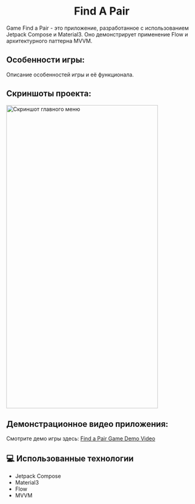 <h1 align="center">Find A Pair</h1>

<p>
  Game Find a Pair - это приложение, разработанное с использованием Jetpack Compose и Material3. Оно демонстрирует применение Flow и архитектурного паттерна MVVM.
</p>

<h2>Особенности игры:</h2>
<p>Описание особенностей игры и её функционала.</p>

<h2>Скриншоты проекта:</h2>
<img src="https://i.imgur.com/taMGkBH.png" alt="Скриншот главного меню" width="400" height="800">

<h2>Демонстрационное видео приложения:</h2>
<p>Смотрите демо игры здесь: <a href="https://www.youtube.com/watch?v=_QAaquwwBzA" target="_blank">Find a Pair Game Demo Video</a></p>

<h2>💻 Использованные технологии</h2>
<ul>
  <li>Jetpack Compose</li>
  <li>Material3</li>
  <li>Flow</li>
  <li>MVVM</li>

</ul>
